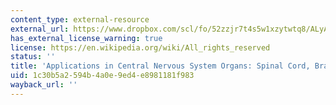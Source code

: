 ```yaml
---
content_type: external-resource
external_url: https://www.dropbox.com/scl/fo/52zzjr7t4s5w1xzytwtq8/ALyA4l8kR9ssUuaJgwTc4Vo/Chapters/Chapter%2012%20Applications%20in%20Central%20Nervous%20System%20Organs%3A%20Spinal%20Cord%2C%20Brain%2C%20%20Retina?dl=0&rlkey=qojtvzyd9q8cpudjtvj939i69&subfolder_nav_tracking=1
has_external_license_warning: true
license: https://en.wikipedia.org/wiki/All_rights_reserved
status: ''
title: 'Applications in Central Nervous System Organs: Spinal Cord, Brain, and Retina'
uid: 1c30b5a2-594b-4a0e-9ed4-e8981181f983
wayback_url: ''
---
```

